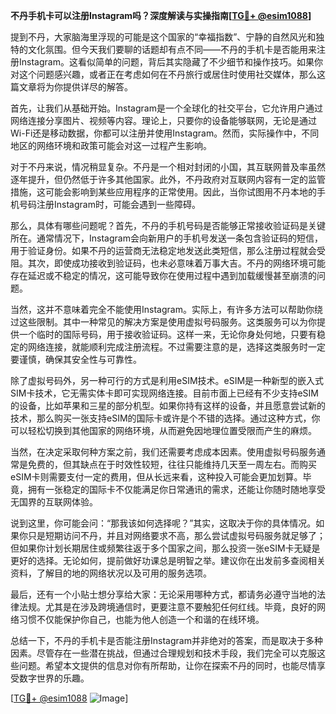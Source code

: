 **不丹手机卡可以注册Instagram吗？深度解读与实操指南[[TG💪+ @esim1088](https://t.me/s/esim1088)]**

提到不丹，大家脑海里浮现的可能是这个国家的“幸福指数”、宁静的自然风光和独特的文化氛围。但今天我们要聊的话题却有点不同——不丹的手机卡是否能用来注册Instagram。这看似简单的问题，背后其实隐藏了不少细节和操作技巧。如果你对这个问题感兴趣，或者正在考虑如何在不丹旅行或居住时使用社交媒体，那么这篇文章将为你提供详尽的解答。

首先，让我们从基础开始。Instagram是一个全球化的社交平台，它允许用户通过网络连接分享图片、视频等内容。理论上，只要你的设备能够联网，无论是通过Wi-Fi还是移动数据，你都可以注册并使用Instagram。然而，实际操作中，不同地区的网络环境和政策可能会对这一过程产生影响。

对于不丹来说，情况稍显复杂。不丹是一个相对封闭的小国，其互联网普及率虽然逐年提升，但仍然低于许多其他国家。此外，不丹政府对互联网内容有一定的监管措施，这可能会影响到某些应用程序的正常使用。因此，当你试图用不丹本地的手机号码注册Instagram时，可能会遇到一些障碍。

那么，具体有哪些问题呢？首先，不丹的手机号码是否能够正常接收验证码是关键所在。通常情况下，Instagram会向新用户的手机号发送一条包含验证码的短信，用于验证身份。如果不丹的运营商无法稳定地发送此类短信，那么注册过程就会受阻。其次，即使成功接收到验证码，也未必意味着万事大吉。不丹的网络环境可能存在延迟或不稳定的情况，这可能导致你在使用过程中遇到加载缓慢甚至崩溃的问题。

当然，这并不意味着完全不能使用Instagram。实际上，有许多方法可以帮助你绕过这些限制。其中一种常见的解决方案是使用虚拟号码服务。这类服务可以为你提供一个临时的国际号码，用于接收验证码。这样一来，无论你身处何地，只要有稳定的网络连接，就能顺利完成注册流程。不过需要注意的是，选择这类服务时一定要谨慎，确保其安全性与可靠性。

除了虚拟号码外，另一种可行的方式是利用eSIM技术。eSIM是一种新型的嵌入式SIM卡技术，它无需实体卡即可实现网络连接。目前市面上已经有不少支持eSIM的设备，比如苹果和三星的部分机型。如果你持有这样的设备，并且愿意尝试新的技术，那么购买一张支持eSIM的国际卡或许是个不错的选择。通过这种方式，你可以轻松切换到其他国家的网络环境，从而避免因地理位置受限而产生的麻烦。

当然，在决定采取何种方案之前，我们还需要考虑成本因素。使用虚拟号码服务通常是免费的，但其缺点在于时效性较短，往往只能维持几天至一周左右。而购买eSIM卡则需要支付一定的费用，但从长远来看，这种投入可能会更加划算。毕竟，拥有一张稳定的国际卡不仅能满足你日常通讯的需求，还能让你随时随地享受无国界的互联网体验。

说到这里，你可能会问：“那我该如何选择呢？”其实，这取决于你的具体情况。如果你只是短期访问不丹，并且对网络要求不高，那么尝试虚拟号码服务就足够了；但如果你计划长期居住或频繁往返于多个国家之间，那么投资一张eSIM卡无疑是更好的选择。无论如何，提前做好功课总是明智之举。建议你在出发前多查阅相关资料，了解目的地的网络状况以及可用的服务选项。

最后，还有一个小贴士想分享给大家：无论采用哪种方式，都请务必遵守当地的法律法规。尤其是在涉及跨境通信时，更要注意不要触犯任何红线。毕竟，良好的网络习惯不仅能保护你自己，也能为他人创造一个和谐的在线环境。

总结一下，不丹的手机卡是否能注册Instagram并非绝对的答案，而是取决于多种因素。尽管存在一些潜在挑战，但通过合理规划和技术手段，我们完全可以克服这些问题。希望本文提供的信息对你有所帮助，让你在探索不丹的同时，也能尽情享受数字世界的乐趣。

[[TG💪+ @esim1088](https://t.me/s/esim1088) ![Image](https://i.postimg.cc/4NQfJmqS/Snipaste-2025-05-13-00-14-12.png)]